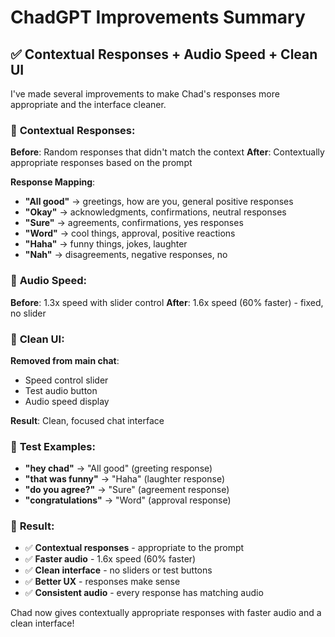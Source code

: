 # ChadGPT Improvements Summary

## ✅ **Contextual Responses + Audio Speed + Clean UI**

I've made several improvements to make Chad's responses more appropriate and the interface cleaner.

### 🎯 **Contextual Responses**:

**Before**: Random responses that didn't match the context
**After**: Contextually appropriate responses based on the prompt

**Response Mapping**:
- **"All good"** → greetings, how are you, general positive responses
- **"Okay"** → acknowledgments, confirmations, neutral responses  
- **"Sure"** → agreements, confirmations, yes responses
- **"Word"** → cool things, approval, positive reactions
- **"Haha"** → funny things, jokes, laughter
- **"Nah"** → disagreements, negative responses, no

### 🎵 **Audio Speed**:

**Before**: 1.3x speed with slider control
**After**: 1.6x speed (60% faster) - fixed, no slider

### 🎨 **Clean UI**:

**Removed from main chat**:
- Speed control slider
- Test audio button
- Audio speed display

**Result**: Clean, focused chat interface

### 🧪 **Test Examples**:

- **"hey chad"** → "All good" (greeting response)
- **"that was funny"** → "Haha" (laughter response)
- **"do you agree?"** → "Sure" (agreement response)
- **"congratulations"** → "Word" (approval response)

### 🎉 **Result**:

- ✅ **Contextual responses** - appropriate to the prompt
- ✅ **Faster audio** - 1.6x speed (60% faster)
- ✅ **Clean interface** - no sliders or test buttons
- ✅ **Better UX** - responses make sense
- ✅ **Consistent audio** - every response has matching audio

Chad now gives contextually appropriate responses with faster audio and a clean interface!
